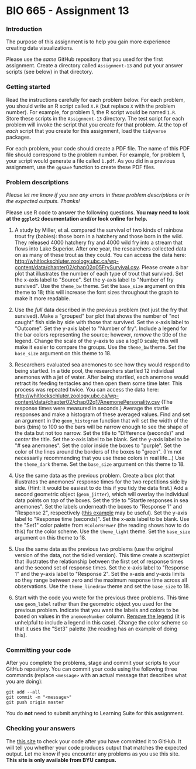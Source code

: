 # BIO 665 - Assignment 13

### Introduction

The purpose of this assignment is to help you gain more experience creating data visualizations.

Please use the *same* GitHub repository that you used for the first assignment. Create a directory called `Assignment-13` and put your answer scripts (see below) in that directory.

### Getting started

Read the instructions carefully for each problem below. For each problem, you should write an R script called `X.R` (but replace `X` with the problem number). For example, for problem 1, the R script would be named `1.R`. Store these scripts in the `Assignment-13` directory. The test script for each problem will invoke the script that you create for that problem. At the top of *each* script that you create for this assignment, load the `tidyverse` packages.

For each problem, your code should create a PDF file. The name of this PDF file should correspond to the problem number. For example, for problem 1, your script would generate a file called `1.pdf`. As you did in a previous assignment, use the `ggsave` function to create these PDF files.

### Problem descriptions

*Please let me know if you see any errors in these problem descriptions or in the expected outputs. Thanks!*

Please use R code to answer the following questions. **You may need to look at the `ggplot2` documentation and/or look online for help.**

1. A study by Miller, et al. compared the survival of two kinds of rainbow trout fry (babies): those born in a hatchery and those born in the wild. They released 4000 hatchery fry and 4000 wild fry into a stream that flows into Lake Superior. After one year, the researchers collected data on as many of these trout as they could. You can access the data here: http://whitlockschluter.zoology.ubc.ca/wp-content/data/chapter02/chap02q05FrySurvival.csv. Please create a bar plot that illustrates the number of each type of trout that survived. Set the x-axis label to "Source". Set the y-axis label to "Number of fry survived". Use the `theme_bw` theme. Set the `base_size` argument on this theme to 18; this will increase the font sizes throughout the graph to make it more readable.

2. Use the *full* data described in the previous problem (not just the fry that survived). Make a "grouped" bar plot that shows the number of "not caught" fish side by side with those that survived. Set the x-axis label to "Outcome". Set the y-axis label to "Number of fry". Include a legend for the bar colors representing the source; however, *remove* the title of the legend. Change the scale of the y-axis to use a log10 scale; this will make it easier to compare the groups. Use the `theme_bw` theme. Set the `base_size` argument on this theme to 18.

3. Researchers evaluated sea anemones to see how they would respond to being startled. In a tide pool, the researchers startled 12 individual anemones with a jet of water. After being startled, each anemone would retract its feeding tentacles and then open them some time later. This process was repeated twice. You can access the data here: http://whitlockschluter.zoology.ubc.ca/wp-content/data/chapter02/chap02q17AnemonePersonality.csv (The response times were measured in seconds.) Average the startle responses and make a histogram of these averaged values. Find and set an argument in the `geom_histogram` function that will set the width of the bars (bins) to 100 so the bars will be narrow enough to see the shape of the data but not too narrow. Set the title to "Difference (seconds)" and *center* the title. Set the x-axis label to be blank. Set the y-axis label to be "# sea anemones". Set the color inside the boxes to "purple". Set the color of the lines around the borders of the boxes to "green". (I'm not necessarily recommending that you use these colors in real life...) Use the `theme_dark` theme. Set the `base_size` argument on this theme to 18.

4. Use the same data as the previous problem. Create a box plot that illustrates the anemones' response times for the two repetitions side by side. (Hint: It would be easiest to do this if you tidy the data first.) Add a second geometric object (`geom_jitter`), which will overlay the individual data points on *top* of the boxes. Set the title to "Startle responses in sea anemones". Set the labels underneath the boxes to "Response 1" and "Response 2", respectively ([this example](http://www.sthda.com/english/wiki/ggplot2-axis-ticks-a-guide-to-customize-tick-marks-and-labels#change-tick-mark-labels) may be useful). Set the y-axis label to "Response time (seconds)". Set the x-axis label to be blank. Use the "Set1" color palette from `RColorBrewer` (the reading shows how to do this) for the color scheme. Use the `theme_light` theme. Set the `base_size` argument on this theme to 18.

5. Use the same data as the previous two problems (use the original version of the data, not the tidied version). This time create a scatterplot that illustrates the relationship between the first set of response times and the second set of response times. Set the x-axis label to "Response 1" and the y-axis label to "Response 2". Set the x-axis and y-axis limits so they range between zero and the maximum response time across all observations. Use the `theme_linedraw` theme and set the `base_size` to 18.

6. Start with the code you wrote for the previous three problems. This time use `geom_label` rather than the geometric object you used for the previous problem. Indicate that you want the labels and colors to be based on values in the `anemoneNumber` column. [Remove the legend](https://stackoverflow.com/questions/35618260/remove-legend-ggplot-2-2/47057327) (it is unhelpful to include a legend in this case). Change the color scheme so that it uses the "Set3" palette (the reading has an example of doing this).

### Committing your code

After you complete the problems, stage and commit your scripts to your GitHub repository. You can commit your code using the following three commands (replace `<message>` with an actual message that describes what you are doing):

```
git add --all
git commit -m "<message>"
git push origin master
```

You do **not** need to submit anything to Learning Suite for this assignment.

### Checking your answers

The [this site](http://bonsai.byu.edu:9000) to check your code after you have committed it to GitHub. It will tell you whether your code produces output that matches the expected output. Let me know if you encounter any problems as you use this site. **This site is only available from BYU campus.**